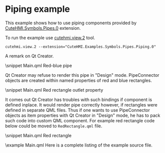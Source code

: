 # Piping example

This example shows how to use piping components provided by [CuteHMI.Symbols.Pipes.0](../../../../Symbols/Pipes.0/) extension.

To run the example use [cutehmi.view.2](../../../../../../tools/cutehmi.view.2/) tool.
```
cutehmi.view.2 --extension="CuteHMI.Examples.Symbols.Pipes.Piping.0"
```

A remark on Qt Creator.

\snippet Main.qml Red-blue pipe

Qt Creator may refuse to render this pipe in "Design" mode. PipeConnector objects are created within named properties of red and
blue rectangles.

\snippet Main.qml Red rectangle outlet property

It comes out Qt Creator has troubles with such bindings if component is defined inplace. It would render pipe correctly however, if
rectangles were defined in separate QML files. Thus if one wants to use PipeConnector objects as item properties with Qt Creator in
"Design" mode, he has to pack such code into custom QML component. For example red rectangle code below could be moved to
`RedRectangle.qml` file.

\snippet Main.qml Red rectangle

\example Main.qml
Here is a complete listing of the example source file.

